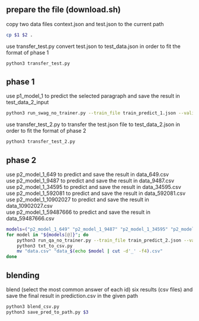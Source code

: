 ## prepare the file (download.sh)

copy two data files context.json and test.json to the current path

```bash
cp $1 $2 .
```

use transfer_test.py convert test.json to test_data.json in order to fit the format of phase 1

```bash
python3 transfer_test.py
```

## phase 1

use p1_model_1 to predict the selected paragraph and save the result in test_data_2_input

```bash
python3 run_swag_no_trainer.py --train_file train_predict_1.json --validation_file test_data.json --per_device_train_batch_size 2 --per_device_eval_batch_size 1  --learning_rate 2e-5 --num_train_epochs 0 --max_seq_length 512 --model_name_or_path p1_model_1
```

use transfer_test_2.py to transfer the test.json file to test_data_2.json in order to fit the format of phase 2

```bash
python3 transfer_test_2.py
```

## phase 2

use p2_model_1_649 to predict and save the result in data_649.csv  
use p2_model_1_9487 to predict and save the result in data_9487.csv  
use p2_model_1_34595 to predict and save the result in data_34595.csv  
use p2_model_1_592081 to predict and save the result in data_592081.csv  
use p2_model_1_10902027 to predict and save the result in data_10902027.csv  
use p2_model_1_59487666 to predict and save the result in data_59487666.csv

```bash
models=("p2_model_1_649" "p2_model_1_9487" "p2_model_1_34595" "p2_model_1_592081" "p2_model_1_10902027" "p2_model_1_59487666")
for model in "${models[@]}"; do
    python3 run_qa_no_trainer.py --train_file train_predict_2.json --validation_file test_data_2.json --per_device_train_batch_size 4 --per_device_eval_batch_size 1 --learning_rate 1e-5 --num_train_epochs 0 --max_seq_length 512 --model_name_or_path "$model"
    python3 txt_to_csv.py 
    mv "data.csv" "data_$(echo $model | cut -d'_' -f4).csv"
done
```

## blending

blend (select the most common answer of each id) six results (csv files) and save the final result in prediction.csv in the given path

```bash
python3 blend_csv.py
python3 save_pred_to_path.py $3
```
